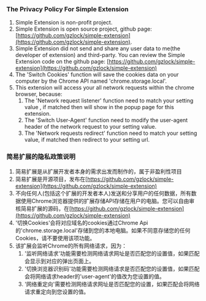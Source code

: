 ### The Privacy Policy For Simple Extension

1. Simple Extension is non-profit project.
2. Simple Extension is open source project, github page: [https://github.com/gzlock/simple-extension](https://github.com/gzlock/simple-extension).
3. Simple Extension did not send and share any user data to me(the developer of extension) and third-party. You can review the Simple Extension code on the github page: [https://github.com/gzlock/simple-extension](https://github.com/gzlock/simple-extension)
4. The 'Switch Cookies' function will save the cookies data on your computer by the Chrome API named 'chrome.storage.local'.
5. This extension will access your all network requests within the chrome browser, because:
    1. The 'Network request listener' function need to match your setting value , if matched then will show in the popup page for this extension.
    2. The 'Switch User-Agent' function need to modify the user-agent header of the network request to your setting value.
    3. The 'Network requests redirect' function need to match your setting value, if matched then redirect to your setting url.

### 简易扩展的隐私政策说明

1. 简易扩展是从扩展开发者本身的需求出发而制作的，属于非盈利性项目
2. 简易扩展是开源项目，发布在[https://github.com/gzlock/simple-extension](https://github.com/gzlock/simple-extension)
3. 不向任何人(包括这个扩展的开发者本人)发送和分享用户的任何数据，所有数据使用Chrome浏览器提供的扩展存储API存储在用户的电脑。您可以自由审核简易扩展的源码，在[https://github.com/gzlock/simple-extension](https://github.com/gzlock/simple-extension)
4. '切换Cookies'会将对应域名的cookies通过Chrome Api的'chrome.storage.local'存储到您的本地电脑。如果不同意存储您的任何Cookies，请不要使用该项功能。
5. 该扩展会监听Chrome的所有网络请求，因为：
    1. '监听网络请求'功能需要检测网络请求网址是否匹配您的设置值，如果匹配会显示到对应的弹出页面上。
    2. '切换浏览器识别码'功能需要检测网络请求是否匹配您的设置值，如果匹配会将网络请求header的'user-agent'的值改为您设置的值。
    3. '网络重定向'需要检测网络请求网址是否匹配您的设置，如果匹配会将网络请求重定向到您设置的值。
